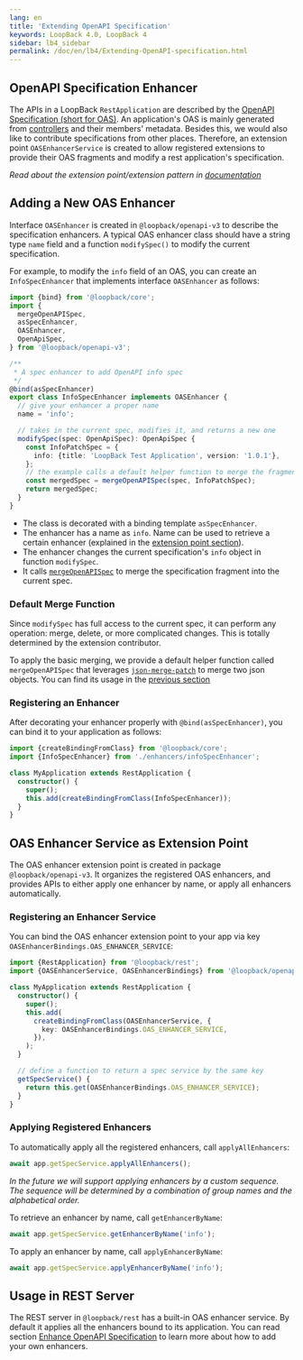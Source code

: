 ```yaml
---
lang: en
title: 'Extending OpenAPI Specification'
keywords: LoopBack 4.0, LoopBack 4
sidebar: lb4_sidebar
permalink: /doc/en/lb4/Extending-OpenAPI-specification.html
---
```


## OpenAPI Specification Enhancer

The APIs in a LoopBack `RestApplication` are described by the
[OpenAPI Specification (short for OAS)](https://github.com/OAI/OpenAPI-Specification/blob/master/versions/3.0.2.md).
An application's OAS is mainly generated from
[controllers](https://loopback.io/doc/en/lb4/Controllers.html) and their
members' metadata. Besides this, we would also like to contribute specifications
from other places. Therefore, an extension point `OASEnhancerService` is created
to allow registered extensions to provide their OAS fragments and modify a rest
application's specification.

_Read about the extension point/extension pattern in
[documentation](Extension-point-and-extensions.md)_

## Adding a New OAS Enhancer

Interface `OASEnhancer` is created in `@loopback/openapi-v3` to describe the
specification enhancers. A typical OAS enhancer class should have a string type
`name` field and a function `modifySpec()` to modify the current specification.

For example, to modify the `info` field of an OAS, you can create an
`InfoSpecEnhancer` that implements interface `OASEnhancer` as follows:

```ts
import {bind} from '@loopback/core';
import {
  mergeOpenAPISpec,
  asSpecEnhancer,
  OASEnhancer,
  OpenApiSpec,
} from '@loopback/openapi-v3';

/**
 * A spec enhancer to add OpenAPI info spec
 */
@bind(asSpecEnhancer)
export class InfoSpecEnhancer implements OASEnhancer {
  // give your enhancer a proper name
  name = 'info';

  // takes in the current spec, modifies it, and returns a new one
  modifySpec(spec: OpenApiSpec): OpenApiSpec {
    const InfoPatchSpec = {
      info: {title: 'LoopBack Test Application', version: '1.0.1'},
    };
    // the example calls a default helper function to merge the fragment spec.
    const mergedSpec = mergeOpenAPISpec(spec, InfoPatchSpec);
    return mergedSpec;
  }
}
```

- The class is decorated with a binding template `asSpecEnhancer`.
- The enhancer has a name as `info`. Name can be used to retrieve a certain
  enhancer (explained in the
  [extension point section](#oas-enhancer-service-as-extension-point)).
- The enhancer changes the current specification's `info` object in function
  `modifySpec`.
- It calls [`mergeOpenAPISpec`](#default-merge-function) to merge the
  specification fragment into the current spec.

### Default Merge Function

Since `modifySpec` has full access to the current spec, it can perform any
operation: merge, delete, or more complicated changes. This is totally
determined by the extension contributor.

To apply the basic merging, we provide a default helper function called
`mergeOpenAPISpec` that leverages
[`json-merge-patch`](https://github.com/pierreinglebert/json-merge-patch) to
merge two json objects. You can find its usage in the
[previous section](#adding-a-new-oas-enhancer)

### Registering an Enhancer

After decorating your enhancer properly with `@bind(asSpecEnhancer)`, you can
bind it to your application as follows:

```ts
import {createBindingFromClass} from '@loopback/core';
import {InfoSpecEnhancer} from './enhancers/infoSpecEnhancer';

class MyApplication extends RestApplication {
  constructor() {
    super();
    this.add(createBindingFromClass(InfoSpecEnhancer));
  }
}
```

## OAS Enhancer Service as Extension Point

The OAS enhancer extension point is created in package `@loopback/openapi-v3`.
It organizes the registered OAS enhancers, and provides APIs to either apply one
enhancer by name, or apply all enhancers automatically.

### Registering an Enhancer Service

You can bind the OAS enhancer extension point to your app via key
`OASEnhancerBindings.OAS_ENHANCER_SERVICE`:

```ts
import {RestApplication} from '@loopback/rest';
import {OASEnhancerService, OASEnhancerBindings} from '@loopback/openapi-v3';

class MyApplication extends RestApplication {
  constructor() {
    super();
    this.add(
      createBindingFromClass(OASEnhancerService, {
        key: OASEnhancerBindings.OAS_ENHANCER_SERVICE,
      }),
    );
  }

  // define a function to return a spec service by the same key
  getSpecService() {
    return this.get(OASEnhancerBindings.OAS_ENHANCER_SERVICE);
  }
}
```

### Applying Registered Enhancers

To automatically apply all the registered enhancers, call `applyAllEnhancers`:

```ts
await app.getSpecService.applyAllEnhancers();
```

_In the future we will support applying enhancers by a custom sequence. The
sequence will be determined by a combination of group names and the alphabetical
order._

To retrieve an enhancer by name, call `getEnhancerByName`:

```ts
await app.getSpecService.getEnhancerByName('info');
```

To apply an enhancer by name, call `applyEnhancerByName`:

```ts
await app.getSpecService.applyEnhancerByName('info');
```

## Usage in REST Server

The REST server in `@loopback/rest` has a built-in OAS enhancer service. By
default it applies all the enhancers bound to its application. You can read
section [Enhance OpenAPI Specification](Server.md#Enhance-openAPI-specification)
to learn more about how to add your own enhancers.
